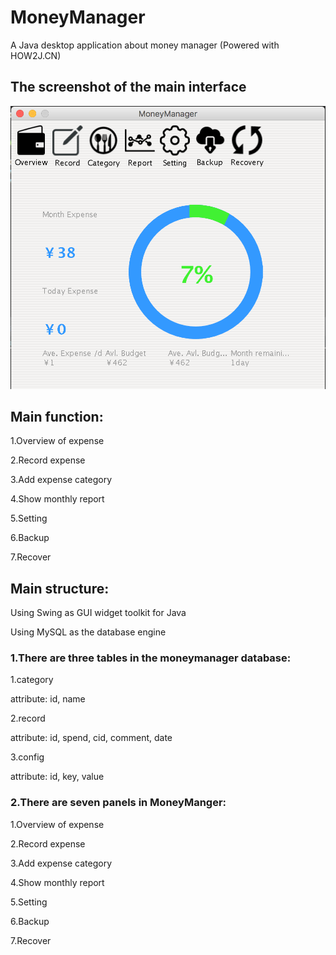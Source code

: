 # MoneyManager
A Java desktop application about money manager (Powered with HOW2J.CN)

## The screenshot of the main interface
![Website Index](https://github.com/wayneho25/MoneyManager/raw/master/screenshot.png)

## Main function:
1.Overview of expense

2.Record expense

3.Add expense category

4.Show monthly report

5.Setting

6.Backup

7.Recover

## Main structure:
Using Swing as GUI widget toolkit for Java

Using MySQL as the database engine

### 1.There are three tables in the moneymanager database:

1.category

attribute: id, name

2.record

attribute: id, spend, cid, comment, date

3.config

attribute: id, key, value

### 2.There are seven panels in MoneyManger:

1.Overview of expense

2.Record expense

3.Add expense category

4.Show monthly report

5.Setting

6.Backup

7.Recover
